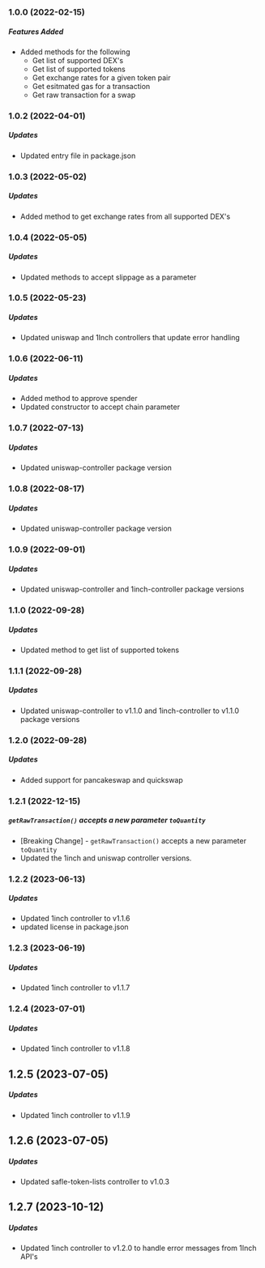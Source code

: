 ### 1.0.0 (2022-02-15)

##### Features Added

* Added methods for the following
    * Get list of supported DEX's
    * Get list of supported tokens
    * Get exchange rates for a given token pair
    * Get esitmated gas for a transaction
    * Get raw transaction for a swap

### 1.0.2 (2022-04-01)

##### Updates

* Updated entry file in package.json

### 1.0.3 (2022-05-02)

##### Updates

* Added method to get exchange rates from all supported DEX's

### 1.0.4 (2022-05-05)

##### Updates

* Updated methods to accept slippage as a parameter

### 1.0.5 (2022-05-23)

##### Updates

* Updated uniswap and 1Inch controllers that update error handling

### 1.0.6 (2022-06-11)

##### Updates

* Added method to approve spender
* Updated constructor to accept chain parameter

### 1.0.7 (2022-07-13)

##### Updates

* Updated uniswap-controller package version

### 1.0.8 (2022-08-17)

##### Updates

* Updated uniswap-controller package version

### 1.0.9 (2022-09-01)

##### Updates

* Updated uniswap-controller and 1inch-controller package versions

### 1.1.0 (2022-09-28)

##### Updates

* Updated method to get list of supported tokens

### 1.1.1 (2022-09-28)

##### Updates

* Updated uniswap-controller to v1.1.0 and 1inch-controller to v1.1.0 package versions


### 1.2.0 (2022-09-28)

##### Updates

* Added support for pancakeswap and quickswap

### 1.2.1 (2022-12-15)

##### `getRawTransaction()` accepts a new parameter `toQuantity`

* [Breaking Change] - `getRawTransaction()` accepts a new parameter `toQuantity`
* Updated the 1inch and uniswap controller versions.

### 1.2.2 (2023-06-13)

##### Updates

* Updated 1inch controller to v1.1.6
* updated license in package.json

### 1.2.3 (2023-06-19)

##### Updates

* Updated 1inch controller to v1.1.7

### 1.2.4 (2023-07-01)

##### Updates

* Updated 1inch controller to v1.1.8

## 1.2.5 (2023-07-05)

##### Updates

* Updated 1inch controller to v1.1.9

## 1.2.6 (2023-07-05)

##### Updates

* Updated safle-token-lists controller to v1.0.3

## 1.2.7 (2023-10-12)

##### Updates

* Updated 1inch controller to v1.2.0 to handle error messages from 1Inch API's